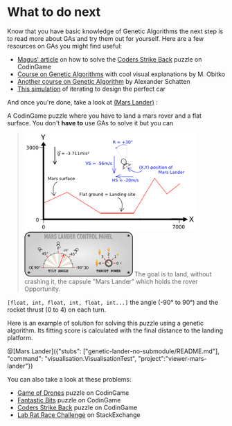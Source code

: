 # What to do next

Know that you have basic knowledge of Genetic Algorithms the next step is to read more about GAs and try them out for yourself. Here are a few resources on GAs you might find useful:

* [Magus' article](http://files.magusgeek.com/csb/csb_en.html) on how to solve the [Coders Strike Back][Coders Strike Back] puzzle on CodinGame
* [Course on Genetic Algorithms](http://www.obitko.com/tutorials/genetic-algorithms/) with cool visual explanations by M. Obitko
* [Another course on Genetic Algorithm](http://web.cs.ucdavis.edu/~vemuri/classes/ecs271/Genetic%20Algorithms%20Short%20Tutorial.htm) by Alexander Schatten
* [This simulation](http://rednuht.org/genetic_cars_2/) of iterating to design the perfect car

And once you're done, take a look at [(Mars Lander)](https://www.codingame.com/training/easy/mars-lander-episode-1) :

A CodinGame puzzle where you have to land a mars rover and a flat surface. You don't **have to** use GAs to solve it but you can

> ![Mars Lander : simulation](/img/marslander.png "Mars Lander : simulation")
> ![Mars Lander : console](/img/ControlPanel.png "Mars Lander : console")
> The goal is to land, without crashing it, the capsule "Mars Lander" which holds the rover Opportunity.

`[float, int, float, int, float, int...]` the angle (-90° to 90°) and the rocket thrust (0 to 4) on each turn.

Here is an example of solution for solving this puzzle using a genetic algorithm.
Its fitting score is calculated with the final distance to the landing platform.

@[Mars Lander]({"stubs": ["genetic-lander-no-submodule/README.md"], "command": "visualisation.VisualisationTest", "project":"viewer-mars-lander"})

You can also take a look at these problems:

* [Game of Drones](https://www.codingame.com/multiplayer/bot-programming/game-of-drones) puzzle on CodinGame
* [Fantastic Bits](https://www.codingame.com/multiplayer/bot-programming/fantastic-bits) puzzle on CodinGame
* [Coders Strike Back][Coders Strike Back] puzzle on CodinGame
* [Lab Rat Race Challenge](https://codegolf.stackexchange.com/questions/44707/lab-rat-race-an-exercise-in-genetic-algorithms) on StackExchange

[Coders Strike Back]: https://www.codingame.com/multiplayer/bot-programming/coders-strike-back
